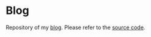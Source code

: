 # Blog

Repository of my [blog](https://blog.composef.org/). Please refer to the
[source code](https://github.com/dschrempf/blog).
